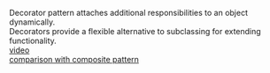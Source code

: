 Decorator pattern attaches additional responsibilities to an object dynamically.<br/>
Decorators provide a flexible alternative to subclassing for extending functionality.<br/>
[video](https://www.youtube.com/watch?v=GCraGHx6gso) <br/>
[comparison with composite pattern](https://www.youtube.com/watch?v=EECfgFQ44Kg)